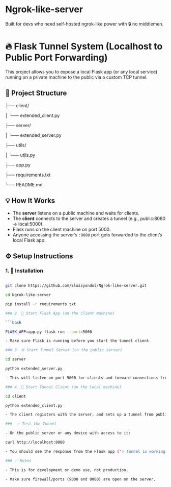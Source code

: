 # Ngrok-like-server
Built for devs who need self-hosted ngrok-like power with 🔒 no middlemen.  

# 🔥 Flask Tunnel System (Localhost to Public Port Forwarding)

This project allows you to expose a local Flask app (or any local service) running on a private machine to the public via a custom TCP tunnel.

## 🧱 Project Structure


├── client/

│ └── extended_client.py

├── server/

│ └── extended_server.py

├── utils/

│ └──  utils.py

├── app.py
 
├── requirements.txt

└── README.md


## 💡 How It Works

- The **server** listens on a public machine and waits for clients.
- The **client** connects to the server and creates a tunnel (e.g., public:8080 → local:5000).
- Flask runs on the client machine on port 5000.
- Anyone accessing the server’s `:8080` port gets forwarded to the client’s local Flask app.

## ⚙️ Setup Instructions



### 1. 🔧 Installation

```bash

git clone https://github.com/Slozzyondul/Ngrok-like-server.git

cd Ngrok-like-server

pip install -r requirements.txt

### 2. 🚀 Start Flask App (on the client machine)

```bash

FLASK_APP=app.py flask run --port=5000

- Make sure Flask is running before you start the tunnel client.

### 3. 🌐 Start Tunnel Server (on the public server)

cd server

python extended_server.py

- This will listen on port 9000 for clients and forward connections from port 8080.

### 4. 📡 Start Tunnel Client (on the local machine)

cd client

python extended_client.py

- The client registers with the server, and sets up a tunnel from public:8080 → local:5000.

###  ✅ Test the Tunnel

- On the public server or any device with access to it:

curl http://localhost:8080

- You should see the response from the Flask app ("🔥 Tunnel is working!").

### ✅ Notes

- This is for development or demo use, not production.

- Make sure firewall/ports (9000 and 8080) are open on the server.

